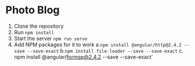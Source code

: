 # Photo Blog

1. Clone the repository
2. Run `npm install`
3. Start the server `npm run serve`
4. Add NPM packages for it to work 
  a.`npm install @angular/http@2.4.2 --save --save-exact`
  b.`npm install file-loader --save --save-exact`
  c. npm install @angular/formsp@2.4.2 --save --save-exact`
